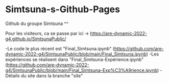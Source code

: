 # Simtsuna-s-Github-Pages

Github du groupe Simtsuna ^^

Pour les visiteurs, ca se passe par ici -> https://are-dynamic-2022-g4.github.io/SimtsunaPublic/


-Le code le plus récent est "Final_Simtsuna.ipynb" (https://github.com/are-dynamic-2022-g4/SimtsunaPublic/blob/main/Final_Simtsuna.ipynb)
-Les expériences se réalisent dans "Final_Simtsuna-Expérience.ipynb" (https://github.com/are-dynamic-2022-g4/SimtsunaPublic/blob/main/Final_Simtsuna-Exp%C3%A9rience.ipynb)
-Détails du site dans la branche "site"
